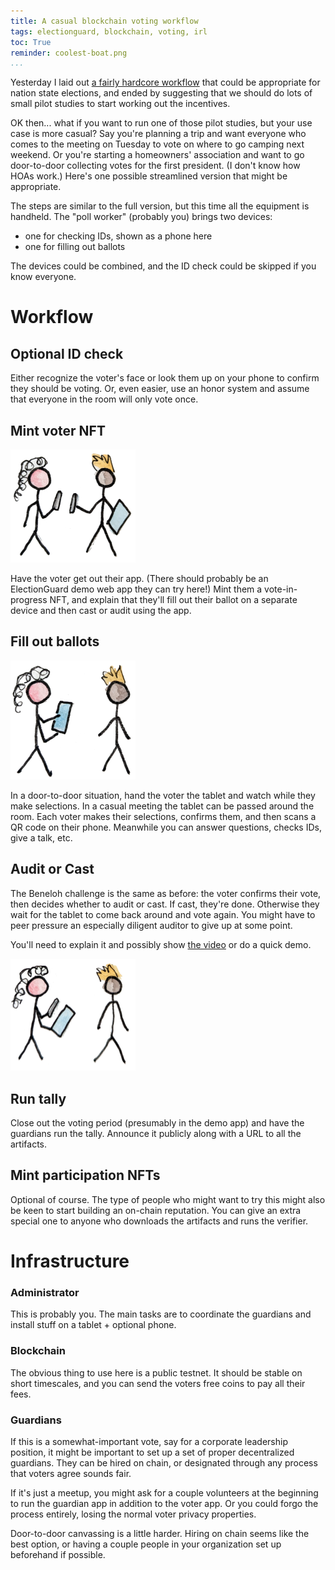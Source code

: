 ```yaml
---
title: A casual blockchain voting workflow
tags: electionguard, blockchain, voting, irl
toc: True
reminder: coolest-boat.png
...
```


[benaloh-challenge]: https://youtu.be/2TGtpUCNFPs?t=1362

Yesterday I laid out [a fairly hardcore workflow](../../11/gamified-blockchain-voting-from-a-voters-perspective/) that could be appropriate for nation state elections, and ended by suggesting that we should do lots of small pilot studies to start working out the incentives.

OK then... what if you want to run one of those pilot studies, but your use case is more casual?
Say you're planning a trip and want everyone who comes to the meeting on Tuesday to vote on where to go camping next weekend.
Or you're starting a homeowners' association and want to go door-to-door collecting votes for the first president.
(I don't know how HOAs work.)
Here's one possible streamlined version that might be appropriate.

The steps are similar to the full version, but this time all the equipment is handheld.
The "poll worker" (probably you) brings two devices:

* one for checking IDs, shown as a phone here
* one for filling out ballots

The devices could be combined, and the ID check could be skipped if you know everyone.

# Workflow

## Optional ID check

Either recognize the voter's face or look them up on your phone to confirm they should be voting.
Or, even easier, use an honor system and assume that everyone in the room will only vote once.

## Mint voter NFT

<img src="id-check.png" style="width: 200px; "></img>

Have the voter get out their app. (There should probably be an ElectionGuard demo web app they can try here!)
Mint them a vote-in-progress NFT, and explain that they'll fill out their ballot on a separate device and then cast or audit using the app.

## Fill out ballots

<img src="voting.png" style="width: 200px; "></img>

In a door-to-door situation, hand the voter the tablet and watch while they make selections.
In a casual meeting the tablet can be passed around the room.
Each voter makes their selections, confirms them, and then scans a QR code on their phone.
Meanwhile you can answer questions, checks IDs, give a talk, etc.

## Audit or Cast

The Beneloh challenge is the same as before: the voter confirms their vote, then decides whether to audit or cast. If cast, they're done. Otherwise they wait for the tablet to come back around and vote again. You might have to peer pressure an especially diligent auditor to give up at some point.

You'll need to explain it and possibly show [the video][benaloh-challenge] or do a quick demo.

<img src="challenge.png" style="width: 200px; "></img>

## Run tally

Close out the voting period (presumably in the demo app) and have the guardians run the tally.
Announce it publicly along with a URL to all the artifacts.

## Mint participation NFTs

Optional of course.
The type of people who might want to try this might also be keen to start building an on-chain reputation.
You can give an extra special one to anyone who downloads the artifacts and runs the verifier.

# Infrastructure

### Administrator

This is probably you. The main tasks are to coordinate the guardians and install stuff on a tablet + optional phone.

### Blockchain

The obvious thing to use here is a public testnet. It should be stable on short timescales, and you can send the voters free coins to pay all their fees.

### Guardians

If this is a somewhat-important vote, say for a corporate leadership position, it might be important to set up a set of proper decentralized guardians. They can be hired on chain, or designated through any process that voters agree sounds fair.

If it's just a meetup, you might ask for a couple volunteers at the beginning to run the guardian app in addition to the voter app. Or you could forgo the process entirely, losing the normal voter privacy properties.

Door-to-door canvassing is a little harder. Hiring on chain seems like the best option, or having a couple people in your organization set up beforehand if possible.
